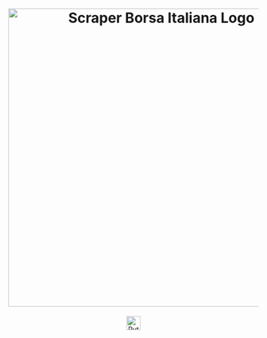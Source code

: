 <h1 align="center">
  <img src="" alt="Scraper Borsa Italiana Logo" width="600">
</h1>
<p align="center">
  <a href="https://www.python.org/">
    <img src="https://forthebadge.com/images/badges/made-with-python.svg" height=28
         alt="Python3">
  </a>
</p>
